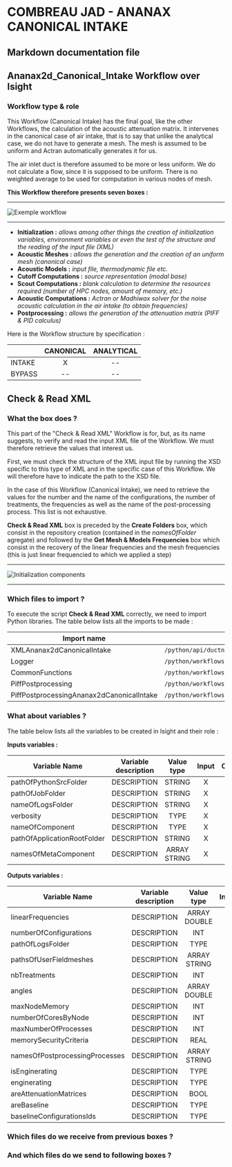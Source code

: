 # COMBREAU JAD - ANANAX CANONICAL INTAKE
## Markdown documentation file

## Ananax2d_Canonical_Intake Workflow over Isight

### Workflow type & role

This Workflow (Canonical Intake) has the final goal, like the other Workflows, the calculation of the acoustic attenuation matrix.
It intervenes in the canonical case of air intake, that is to say that unlike the analytical case, we do not have to generate a mesh. The mesh is assumed to be uniform and Actran automatically generates it for us.

The air inlet duct is therefore assumed to be more or less uniform. We do not calculate a flow, since it is supposed to be uniform. There is no weighted average to be used for computation in various nodes of mesh.

__This Workflow therefore presents seven boxes :__

----------------------------

![Exemple workflow](https://user-images.githubusercontent.com/45098441/72423329-5a64fd00-3784-11ea-81c9-93b43f4a6cd7.jpeg)

----------------------------

- __Initialization :__ *allows among other things the creation of initialization variables, environment variables or even the test of the structure and the reading of the input file (XML)*
- __Acoustic Meshes :__ *allows the generation and the creation of an uniform mesh (canonical case)*
- __Acoustic Models :__ *input file, thermodynamic file etc.*
- __Cutoff Computations :__ *source representation (modal base)*
- __Scout Computations :__ *blank calculation to determine the resources required (number of HPC nodes, amount of memory, etc.)*
- __Acoustic Computations :__ *Actran or Madhiwax solver for the noise acoustic calculation in the air intake (to obtain frequencies)*
- __Postprocessing :__ *allows the generation of the attenuation matrix (PIFF & PID calculus)*

Here is the Workflow structure by specification :

| | CANONICAL | ANALYTICAL |
|-----------|:-----------:|:-----------:|
|INTAKE | X | -- |
|BYPASS | -- | -- |

## Check & Read XML

### What the box does ?

This part of the "Check & Read XML" Workflow is for, but, as its name suggests, to verify and read the input XML file of the Workflow. We must therefore retrieve the values that interest us.

First, we must check the structure of the XML input file by running the XSD specific to this type of XML and in the specific case of this Workflow. We will therefore have to indicate the path to the XSD file.

In the case of this Workflow (Canonical Intake), we need to retrieve the values for the number and the name of the configurations, the number of treatments, the frequencies as well as the name of the post-processing process. This list is not exhaustive.

__Check & Read XML__ box is preceded by the __Create Folders__ box, which consist in the repository creation (contained in the *namesOfFolder* agregate) and followed by the __Get Mesh & Models Frequencies__ box which consist in the recovery of the linear frequencies and the mesh frequencies (this is just linear frequencied to which we applied a step)

----------------------------

![Initialization components](https://user-images.githubusercontent.com/45098441/72422704-36ed8280-3783-11ea-9d05-2fd0d949db32.jpeg)

----------------------------

### Which files to import ?

To execute the script __Check & Read XML__ correctly, we need to import Python libraries.
The table below lists all the imports to be made :

| Import name | Import location |
| ------ | ------ |
| XMLAnanax2dCanonicalIntake | `/python/api/ductnoise/fannoise/ananax/ananax2d_canonical_intake` |
| Logger | `/python/workflows/common` |
| CommonFunctions | `/python/workflows/common` |
| PiffPostprocessing | `/python/workflows/ductnoise/common/postprocessing` |
| PiffPostprocessingAnanax2dCanonicalIntake | `/python/workflows/ductnoise/fannoise/ananax/ananax2d_canonical_intake` |

### What about variables ?

The table below lists all the variables to be created in Isight and their role :

__Inputs variables :__ 

| Variable Name | Variable description | Value type | Input | Output |
| ------ | :------------: | :------: | :------: |  :------: |
| pathOfPythonSrcFolder | DESCRIPTION | STRING | X |- |
| pathOfJobFolder | DESCRIPTION | STRING | X | - |
| nameOfLogsFolder | DESCRIPTION | STRING | X | - |
| verbosity | DESCRIPTION | TYPE | X | - |
| nameOfComponent | DESCRIPTION | TYPE | X | - |
| pathOfApplicationRootFolder | DESCRIPTION | STRING | X | - |
| namesOfMetaComponent | DESCRIPTION | ARRAY STRING | X | - |

__Outputs variables :__

| Variable Name | Variable description | Value type | Input | Output |
| ------ | :------------: | :------: | :------: |  :------: |
| linearFrequencies | DESCRIPTION | ARRAY DOUBLE | - | X |
| numberOfConfigurations | DESCRIPTION | INT | - | X |
| pathOfLogsFolder | DESCRIPTION | TYPE | - | X |
| pathsOfUserFieldmeshes | DESCRIPTION | ARRAY STRING | - | X |
| nbTreatments | DESCRIPTION | INT | - | X |
| angles | DESCRIPTION | ARRAY DOUBLE | - | X |
| maxNodeMemory | DESCRIPTION | INT | - | X |
| numberOfCoresByNode | DESCRIPTION | INT | - | X |
| maxNumberOfProcesses | DESCRIPTION | INT | - | X |
| memorySecurityCriteria | DESCRIPTION | REAL | - | X |
| namesOfPostprocessingProcesses | DESCRIPTION | ARRAY STRING | - | X |
| isEnginerating | DESCRIPTION | TYPE | - | X |
| enginerating | DESCRIPTION | TYPE | - | X |
| areAttenuationMatrices | DESCRIPTION | BOOL | - | X |
| areBaseline | DESCRIPTION | TYPE | - | X |
| baselineConfigurationsIds | DESCRIPTION | TYPE | - | X |

### Which files do we receive from previous boxes ? 

### And which files do we send to following boxes ?


